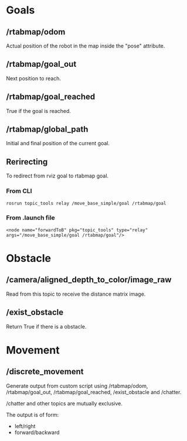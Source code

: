 # Goals

## /rtabmap/odom
Actual position of the robot in the map inside the "pose" attribute.

## /rtabmap/goal_out
Next position to reach.

## /rtabmap/goal_reached
True if the goal is reached.

## /rtabmap/global_path
Initial and final position of the current goal.

## Rerirecting
To redirect from rviz goal to rtabmap goal.

### From CLI
```
rosrun topic_tools relay /move_base_simple/goal /rtabmap/goal
```
### From .launch file
```
<node name="forwardToB" pkg="topic_tools" type="relay" args="/move_base_simple/goal /rtabmap/goal"/>
```

# Obstacle

## /camera/aligned_depth_to_color/image_raw
Read from this topic to receive the distance matrix image.

## /exist_obstacle
Return True if there is a obstacle.

# Movement

## /discrete_movement
Generate output from custom script using /rtabmap/odom, /rtabmap/goal_out, /rtabmap/goal_reached, /exist_obstacle and /chatter.

/chatter and other topics are mutually exclusive.

The output is of form:
 -  left/right
 -  forward/backward
